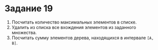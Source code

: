 # Задание 19
1. Посчитать количество максимальных элементов в списке.
2. Удалить из списка все вхождения элементов из заданного множества.
3. Посчитать сумму элементов дерева, находящихся в интервале `[A, B]`.